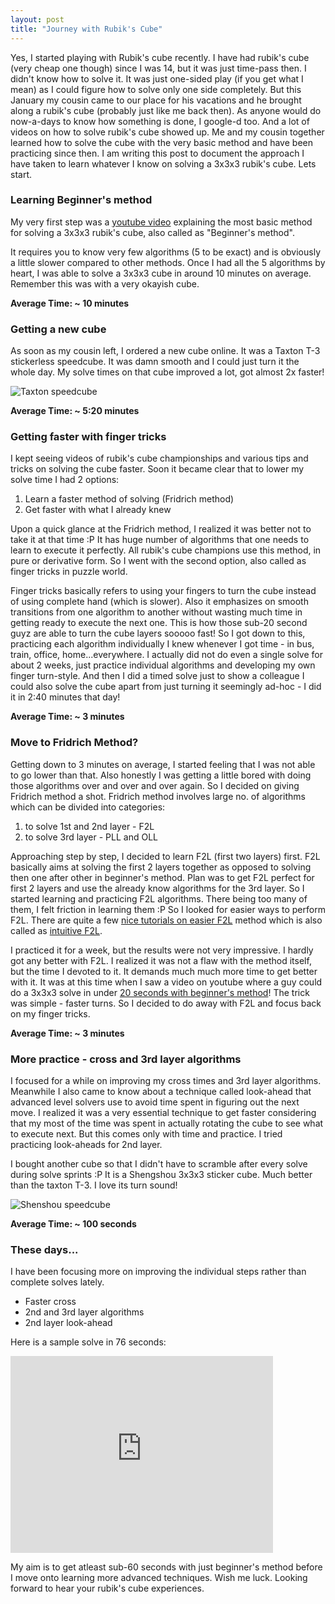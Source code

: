 ```yaml
---
layout: post
title: "Journey with Rubik's Cube"
---
```


Yes, I started playing with Rubik's cube recently. I have had rubik's cube (very cheap one though) since I was 14, but it was just time-pass then. I didn't know how to solve it. It was just one-sided play (if you get what I mean) as I could figure how to solve only one side completely. But this January my cousin came to our place for his vacations and he brought along a rubik's cube (probably just like me back then). As anyone would do now-a-days to know how something is done, I google-d too. And a lot of videos on how to solve rubik's cube showed up. Me and my cousin together learned how to solve the cube with the very basic method and have been practicing since then. I am writing this post to document the approach I have taken to learn whatever I know on solving a 3x3x3 rubik's cube. Lets start.

### Learning Beginner's method

My very first step was a [youtube video](https://www.youtube.com/watch?v=MaltgJGz-dU) explaining the most basic method for solving a 3x3x3 rubik's cube, also called as "Beginner's method".

It requires you to know very few algorithms (5 to be exact) and is obviously a little slower compared to other methods. Once I had all the 5 algorithms by heart, I was able to solve a 3x3x3 cube in around 10 minutes on average. Remember this was with a very okayish cube.

<a>**Average Time: ~ 10 minutes**</a>

### Getting a new cube

As soon as my cousin left, I ordered a new cube online. It was a Taxton T-3 stickerless speedcube. It was damn smooth and I could just turn it the whole day. My solve times on that cube improved a lot, got almost 2x faster!

![Taxton speedcube](/images/2015/taxton.jpg)

<a>**Average Time: ~ 5:20 minutes**<a>

### Getting faster with finger tricks

I kept seeing videos of rubik's cube championships and various tips and tricks on solving the cube faster. Soon it became clear that to lower my solve time I had 2 options:

1. Learn a faster method of solving (Fridrich method)
2. Get faster with what I already knew

Upon a quick glance at the Fridrich method, I realized it was better not to take it at that time :P It has huge number of algorithms that one needs to learn to execute it perfectly. All rubik's cube champions use this method, in pure or derivative form. So I went with the second option, also called as finger tricks in puzzle world.

Finger tricks basically refers to using your fingers to turn the cube instead of using complete hand (which is slower). Also it emphasizes on smooth transitions from one algorithm to another without wasting much time in getting ready to execute the next one. This is how those sub-20 second guyz are able to turn the cube layers sooooo fast! So I got down to this, practicing each algorithm individually I knew whenever I got time - in bus, train, office, home...everywhere. I actually did not do even a single solve for about 2 weeks, just practice individual algorithms and developing my own finger turn-style. And then I did a timed solve just to show a colleague I could also solve the cube apart from just turning it seemingly ad-hoc - I did it in 2:40 minutes that day!

<a>**Average Time: ~ 3 minutes**</a>


### Move to Fridrich Method?

Getting down to 3 minutes on average, I started feeling that I was not able to go lower than that. Also honestly I was getting a little bored with doing those algorithms over and over and over again. So I decided on giving Fridrich method a shot. Fridrich method involves large no. of algorithms which can be divided into categories:

1. to solve 1st and 2nd layer - F2L
2. to solve 3rd layer - PLL and OLL

Approaching step by step, I decided to learn F2L (first two layers) first. F2L basically aims at solving the first 2 layers together as opposed to solving then one after other in beginner's method. Plan was to get F2L perfect for first 2 layers and use the already know algorithms for the 3rd layer. So I started learning and practicing F2L algorithms. There being too many of them, I felt friction in learning them :P So I looked for easier ways to perform F2L. There are quite a few [nice tutorials on easier F2L](https://www.youtube.com/watch?v=2ewy0eOg2Do) method which is also called as [intuitive F2L](https://www.youtube.com/watch?v=jGeTtD4tB5w).

I practiced it for a week, but the results were not very impressive. I hardly got any better with F2L. I realized it was not a flaw with the method itself, but the time I devoted to it. It demands much much more time to get better with it.
It was at this time when I saw a video on youtube where a guy could do a 3x3x3 solve in under [20 seconds with beginner's method](https://www.youtube.com/watch?v=qLki-254ZKA)! The trick was simple - faster turns. So I decided to do away with F2L and focus back on my finger tricks.

<a>**Average Time: ~ 3 minutes**</a>

### More practice - cross and 3rd layer algorithms

I focused for a while on improving my cross times and 3rd layer algorithms. Meanwhile I also came to know about a technique called look-ahead that advanced level solvers use to avoid time spent in figuring out the next move. I realized it was a very essential technique to get faster considering that my most of the time was spent in actually rotating the cube to see what to execute next. But this comes only with time and practice. I tried practicing look-aheads for 2nd layer.

I bought another cube so that I didn't have to scramble after every solve during solve sprints :P It is a Shengshou 3x3x3 sticker cube. Much better than the taxton T-3. I love its turn sound!

![Shenshou speedcube](/images/2015/shenshou.jpg)

<a>**Average Time: ~ 100 seconds**</a>

### These days...

I have been focusing more on improving the individual steps rather than complete solves lately.

- Faster cross
- 2nd and 3rd layer algorithms
- 2nd layer look-ahead

Here is a sample solve in 76 seconds:

<iframe width="420" height="315" src="https://www.youtube.com/embed/hVr-DeIR7TY" frameborder="0" allowfullscreen></iframe>

My aim is to get atleast sub-60 seconds with just beginner's method before I move onto learning more advanced techniques. Wish me luck. Looking forward to hear your rubik's cube experiences.